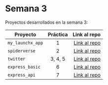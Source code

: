 # Semana 3 

Proyectos desarrollados en la semana 3:

| Proyecto | Práctica | Link al repo |
| ------------- |:-------------:| -----:|
|`my_launchx_app`|1|[Link al repo](https://github.com/AlexHz01/playbook/tree/main/weekly_mission_3/my_launchx_app)|
|`spiderverse`|2|[Link al repo](https://github.com/AlexHz01/playbook/tree/main/weekly_mission_3/spiderverse)|
|`twitter`|3, 4, 5|[Link al repo](https://github.com/AlexHz01/playbook/tree/main/weekly_mission_3/twitter)|
|`express_basic`|6|[Link al repo](https://github.com/AlexHz01/playbook/tree/main/weekly_mission_3/express_basic)|
|`express_api`|7|[Link al repo](https://github.com/AlexHz01/playbook/tree/main/weekly_mission_3/express_api)|
